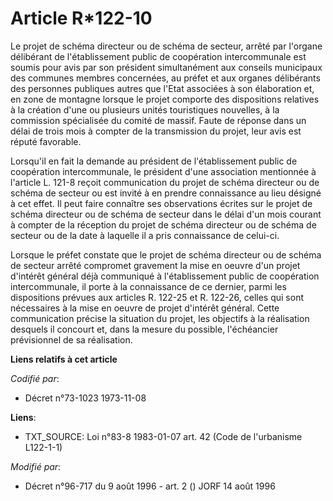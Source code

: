 # Article R*122-10

Le projet de schéma directeur ou de schéma de secteur, arrêté par l'organe délibérant de l'établissement public de
coopération intercommunale est soumis pour avis par son président simultanément aux conseils municipaux des communes membres
concernées, au préfet et aux organes délibérants des personnes publiques autres que l'Etat associées à son élaboration et, en
zone de montagne lorsque le projet comporte des dispositions relatives à la création d'une ou plusieurs unités touristiques
nouvelles, à la commission spécialisée du comité de massif. Faute de réponse dans un délai de trois mois à compter de la
transmission du projet, leur avis est réputé favorable.

Lorsqu'il en fait la demande au président de l'établissement public de coopération intercommunale, le président d'une
association mentionnée à l'article L. 121-8 reçoit communication du projet de schéma directeur ou de schéma de secteur ou est
invité à en prendre connaissance au lieu désigné à cet effet. Il peut faire connaître ses observations écrites sur le projet
de schéma directeur ou de schéma de secteur dans le délai d'un mois courant à compter de la réception du projet de schéma
directeur ou de schéma de secteur ou de la date à laquelle il a pris connaissance de celui-ci.

Lorsque le préfet constate que le projet de schéma directeur ou de schéma de secteur arrêté compromet gravement la mise en
oeuvre d'un projet d'intérêt général déjà communiqué à l'établissement public de coopération intercommunale, il porte à la
connaissance de ce dernier, parmi les dispositions prévues aux articles R. 122-25 et R. 122-26, celles qui sont nécessaires à
la mise en oeuvre de projet d'intérêt général. Cette communication précise la situation du projet, les objectifs à la
réalisation desquels il concourt et, dans la mesure du possible, l'échéancier prévisionnel de sa réalisation.

**Liens relatifs à cet article**

_Codifié par_:

  - Décret n°73-1023 1973-11-08

**Liens**:

  - TXT_SOURCE: Loi n°83-8 1983-01-07 art. 42 (Code de l'urbanisme L122-1-1)

_Modifié par_:

  - Décret n°96-717 du 9 août 1996 - art. 2 () JORF 14 août 1996
